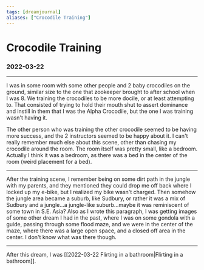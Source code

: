 ```yaml
---
tags: [dreamjournal]
aliases: ["Crocodile Training"]
---
```


# Crocodile Training
### 2022-03-22
---

I was in some room with some other people and 2 baby crocodiles on the ground, similar size to the one that zookeeper brought to after school when I was 8. We training the crocodiles to be more docile, or at least attempting to. That consisted of trying to hold their mouth shut to assert dominance and instill in them that I was the Alpha Crocodile, but the one I was training wasn't having it.

The other person who was training the other crocodile seemed to be having more success, and the 2 instructors seemed to be happy about it. I can't really remember much else about this scene, other than chasing my crocodile around the room. The room itself was pretty small, like a bedroom. Actually I think it was a bedroom, as there was a bed in the center of the room (weird placement for a bed).

---

After the training scene, I remember being on some dirt path in the jungle with my parents, and they mentioned they could drop me off back where I locked up my e-bike, but I realized my bike wasn't charged. Then somehow the jungle area became a suburb, like Sudbury, or rather it was a mix of Sudbury and a jungle...a jungle-like suburb...maybe it was reminiscent of some town in S.E. Asia? Also as I wrote this paragraph, I was getting images of some other dream I had in the past, where I was on some gondola with a guide, passing through some flood maze, and we were in the center of the maze, where there was a large open space, and a closed off area in the center. I don't know what was there though.

---

After this dream, I was [[2022-03-22 Flirting in a bathroom|Flirting in a bathroom]].
